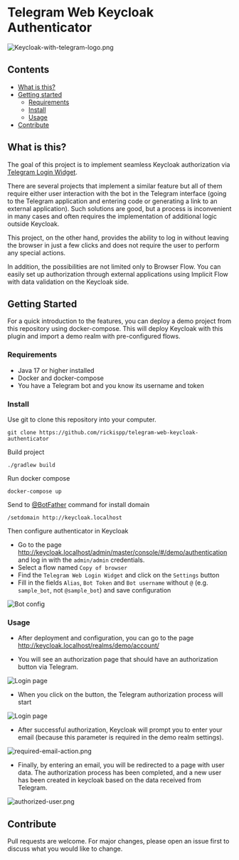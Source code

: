 # Telegram Web Keycloak Authenticator

![Keycloak-with-telegram-logo.png](docs/Keycloak-with-telegram-logo.png)

## Contents

*   [What is this?](#what-is-this)
*   [Getting started](#getting-started)
    *   [Requirements](#requirements)
    *   [Install](#install)
    *   [Usage](#usage)
*   [Contribute](#contribute)

## What is this?

The goal of this project is to implement seamless Keycloak authorization via [Telegram Login Widget](https://core.telegram.org/widgets/login).

There are several projects that implement a similar feature but all of them require either user interaction with the bot in the Telegram interface (going to the Telegram application and entering code or generating a link to an external application). Such solutions are good, but a process is inconvenient in many cases and often requires the implementation of additional logic outside Keycloak.

This project, on the other hand, provides the ability to log in without leaving the browser in just a few clicks and does not require the user to perform any special actions.

In addition, the possibilities are not limited only to Browser Flow. You can easily set up authorization through external applications using Implicit Flow with data validation on the Keycloak side.

## Getting Started

For a quick introduction to the features, you can deploy a demo project from this repository using docker-compose. This will deploy Keycloak with this plugin and import a demo realm with pre-configured flows.

### Requirements

* Java 17 or higher installed
* Docker and docker-compose
* You have a Telegram bot and you know its username and token

### Install

Use git to clone this repository into your computer.

```shell
git clone https://github.com/rickispp/telegram-web-keycloak-authenticator
```

Build project

```shell
./gradlew build
```

Run docker compose

```shell
docker-compose up
```

Send to [@BotFather](https://t.me/BotFather) command for install domain
```shell
/setdomain http://keycloak.localhost
```

Then configure authenticator in Keycloak
* Go to the page http://keycloak.localhost/admin/master/console/#/demo/authentication and log in with the `admin/admin` credentials.
* Select a flow named `Copy of browser`
* Find the `Telegram Web Login Widget` and click on the `Settings` button
* Fill in the fields `Alias`, `Bot Token` and `Bot username` without `@` (e.g. `sample_bot`, not `@sample_bot`) and save configuration

![Bot config](./docs/bot-config.png)

### Usage

* After deployment and configuration, you can go to the page http://keycloak.localhost/realms/demo/account/

* You will see an authorization page that should have an authorization button via Telegram.

![Login page](./docs/login-page.png)

* When you click on the button, the Telegram authorization process will start

![Login page](./docs/telegram-auth-popup.png)

* After successful authorization, Keycloak will prompt you to enter your email (because this parameter is required in the demo realm settings).

![required-email-action.png](docs/required-email-action.png)

* Finally, by entering an email, you will be redirected to a page with user data. The authorization process has been completed, and a new user has been created in keycloak based on the data received from Telegram.

![authorized-user.png](docs/authorized-user.png)

## Contribute

Pull requests are welcome. For major changes, please open an issue first to discuss what you would like to change.